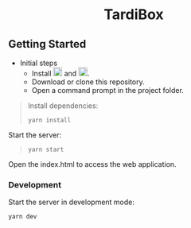 <h1 align="center">TardiBox</h1>

## Getting Started
- Initial steps
	- Install <a title="Node.js" href="https://nodejs.org/en/"><img alt="Node.js" src="https://camo.githubusercontent.com/9c24355bb3afbff914503b663ade7beb341079fa/68747470733a2f2f6e6f64656a732e6f72672f7374617469632f696d616765732f6c6f676f2d6c696768742e737667" width="" height="18"></a> and <a title="Yarn" href="https://yarnpkg.com/lang/en/"><img alt="Yarn" src="https://raw.githubusercontent.com/yarnpkg/assets/master/yarn-kitten-full.svg?sanitize=true" width="" height="18"></a>.
	- Download or clone this repository.
	- Open a command prompt in the project folder.

> Install dependencies:
> ```shell
> yarn install
> ```

Start the server:
> ```shell
> yarn start
> ```

Open the index.html to access the web application.

### Development
Start the server in development mode:
```shell
yarn dev
```